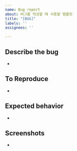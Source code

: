 ```yaml
---
name: Bug report
about: 버그를 작성할 때 사용할 템플릿
title: "[BUG]"
labels: ''
assignees: ''

---
```


## Describe the bug
-

## To Reproduce
-

## Expected behavior
-

## Screenshots
-